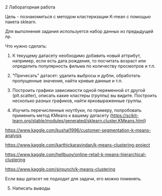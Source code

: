 2 Лабораторная работа

Цель - познакомиться с методом кластеризации K-mean с помощью пакета sklearn. 

Для выполнения задания используется набор данных из предыдущей лр.

Что нужно сделать:
1. К текущему датасету необходимо добавить новый аттрибут, например, если есть дата рождения, то посчитать возраст или определить популярность фильма по количеству просмотров и т.п.

2. "Причесать" датасет: удалить выбросы и дубли, обработать пропущенные значения, найти кривые данные и т.п.

3. Построить графики зависимости одной переменной от другой (plt.scatter), описать какие кластеры (группы) вы видите. Построить несколько разных графиков, найти ярковыраженные группы.

4. Изучить перечисленные ноутбуки, по примеру, попробовать применить метод KMeans к вашему датасету (https://scikit-learn.org/stable/modules/generated/sklearn.cluster.KMeans.html)

https://www.kaggle.com/kushal1996/customer-segmentation-k-means-analysis

https://www.kaggle.com/karthickaravindan/k-means-clustering-project

https://www.kaggle.com/hellbuoy/online-retail-k-means-hierarchical-clustering

https://www.kaggle.com/sirpunch/k-means-clustering

Если ваш датасет не подходит для задачи, его можно поменять. 

5. Написать выводы
